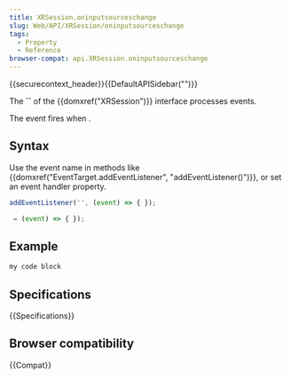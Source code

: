 ```yaml
---
title: XRSession.oninputsourceschange
slug: Web/API/XRSession/oninputsourceschange
tags:
  - Property
  - Reference
browser-compat: api.XRSession.oninputsourceschange
---
```

{{securecontext_header}}{{DefaultAPISidebar("")}}

The **``** of the {{domxref("XRSession")}} interface processes  events.

The  event fires when .

## Syntax

Use the event name in methods like {{domxref("EventTarget.addEventListener", "addEventListener()")}}, or set an event handler property.

```js
addEventListener('', (event) => { });

 = (event) => { });
```

## Example

```js
my code block
```

## Specifications

{{Specifications}}

## Browser compatibility

{{Compat}}

